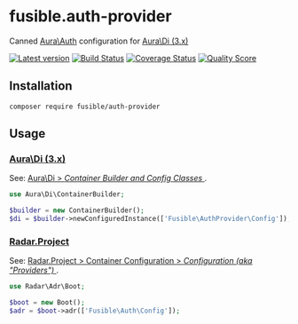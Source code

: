 # fusible.auth-provider
Canned [Aura\Auth] configuration for [Aura\Di (3.x)]

[![Latest version][ico-version]][link-packagist]
[![Build Status][ico-travis]][link-travis]
[![Coverage Status][ico-scrutinizer]][link-scrutinizer]
[![Quality Score][ico-code-quality]][link-code-quality]

## Installation
```
composer require fusible/auth-provider
```

## Usage

### [Aura\Di (3.x)]
See: [ Aura\Di > *Container Builder and Config Classes* ][Aura\Di docs].
```php
use Aura\Di\ContainerBuilder;

$builder = new ContainerBuilder();
$di = $builder->newConfiguredInstance(['Fusible\AuthProvider\Config']);
```

### [Radar.Project]
See: [ Radar.Project > Container Configuration > *Configuration (aka "Providers")* ][Radar.Project docs].
```php
use Radar\Adr\Boot;

$boot = new Boot();
$adr = $boot->adr(['Fusible\Auth\Config']);
```


[Aura\Auth]: https://github.com/auraphp/Aura.Auth
[Aura\Di (3.x)]: https://github.com/auraphp/Aura.Di/tree/3.x
[Radar.Project]: https://github.com/radarphp/Radar.Project
[Aura\Di docs]: https://github.com/auraphp/Aura.Di/blob/3.x/docs/config.md
[Radar.Project docs]: https://github.com/radarphp/Radar.Project/blob/1.x/docs/container.md#configuration-aka-providers

[ico-version]: https://img.shields.io/packagist/v/fusible/auth-provider.svg?style=flat-square
[ico-travis]: https://img.shields.io/travis/fusible/fusible.auth-provider/develop.svg?style=flat-square
[ico-scrutinizer]: https://img.shields.io/scrutinizer/coverage/g/fusible/fusible.auth-provider.svg?style=flat-square
[ico-code-quality]: https://img.shields.io/scrutinizer/g/fusible/fusible.auth-provider.svg?style=flat-square

[link-packagist]: https://packagist.org/packages/fusible/auth-provider
[link-travis]: https://travis-ci.org/fusible/fusible.auth-provider
[link-scrutinizer]: https://scrutinizer-ci.com/g/fusible/fusible.auth-provider
[link-code-quality]: https://scrutinizer-ci.com/g/fusible/fusible.auth-provider
